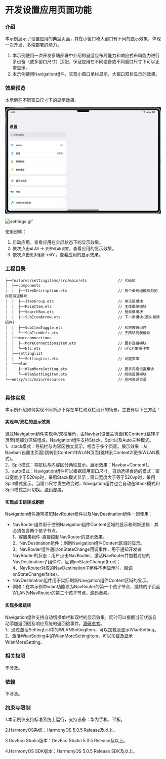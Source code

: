# 开发设置应用页面功能

### 介绍

本示例展示了设置应用的典型页面，其在小窗口和大窗口有不同的显示效果，体现一次开发、多端部署的能力。  

1. 本示例使用一次开发多端部署中介绍的自适应布局能力和响应式布局能力进行多设备（或多窗口尺寸）适配，保证应用在不同设备或不同窗口尺寸下可以正常显示。
2. 本示例使用Navigation组件，实现小窗口单栏显示、大窗口双栏显示的效果。

### 效果预览

本示例在不同窗口尺寸下的显示效果。

![](screenshots/devices/img4.png)

![settings.gif](products/default/src/main/resources/base/media/settings.gif)

使用说明：

1. 启动应用，查看应用在全屏状态下的显示效果。
2. 依次点击`WLAN` -> `更多WLAN设置`，查看应用的显示效果。
3. 依次点击`更多连接`->`NFC`，查看应用的显示效果。

### 工程目录
```
├──features/settingitems/src/main/ets              // 代码区
│  ├──components
│  │  ├──ItemDescription.ets                       // 每个单元组模块前的标题描述模块
│  │  ├──ItemGroup.ets                             // 单元组模块
│  │  ├──MainItem.ets                              // 主体框架模块
│  │  ├──SearchBox.ets                             // 搜索框模块
│  │  ├──SubItemArrow.ets                          // 下一步模块(箭头跳转组件)
│  │  ├──SubItemToggle.ets                         // 状态按钮组件
│  │  └──SubItemWifi.ets                           // 子网络列表模块   
│  ├──moreconnections  
│  │  ├──MoreConnectionsItem.ets                   // 更多连接模块
│  │  └──Nfc.ets                                   // nfc对象操作类
│  ├──settinglist
│  │  └──SettingList.ets                           // 设置页面
│  └──wlan                                    
│     ├──WlanMoreSetting.ets                       // 更多网络设置模块
│     └──WlanSettingItem.ets                       // 网络设置模块
└──entry/src/main/resources                        // 应用资源目录
                                  
```

### 具体实现
本示例介绍如何实现不同断点下存在单栏和双栏设计的场景，主要有以下三方面：
#### 实现单/双栏的显示效果
通过Navigation组件实现单/双栏展示，由Navbar(设置主页面)和Content(跳转子页面)两部分区域组成，Navigation组件支持Stack、Split以及Auto三种模式。    
1、stack模式：导航栏与内容区独立显示，相当于多个页面。展示效果：从Navbar(设置主页面)跳转到Content1(WLAN页面)跳转到Content2(更多WLAN模式)。  
2、Split模式：导航栏与内容区分两栏显示。展示效果：Navbar+Content1。  
3、auto模式：Navigation组件可以根据应用窗口尺寸，自动选择合适的模式：窗口宽度小于520vp时，采用Stack模式显示；窗口宽度大于等于520vp时，采用Split模式显示。当窗口尺寸发生改变时，Navigation组件也会自动在Stack模式和Split模式之间切换。[源码参考](products/default/src/main/ets/pages/Index.ets )。

#### 实现点击跳转或刷新
Navigation组件通常搭配NavRouter组件以及NavDestination组件一起使用：
* NavRouter组件用于控制Navigation组件Content区域的显示和刷新逻辑：其必须包含两个孩子节点。  
1、容器类组件-直接控制NavRouter的显示效果。  
2、NavDestination组件：刷新Navigation组件Content区域的显示。  
3、NavRouter组件通过onStateChange回调事件，用于通知开发者NavRouter的状态：用户点击NavRouter，激活NavRouter并加载对应的NavDestination子组件时，回调onStateChange(true)；  
4、NavRouter对应的NavDestination子组件不再显示时，回调onStateChange(false)。
* NavDestination组件用于实际刷新Navigation组件Content区域的显示。
* 例如：在本示例中wlan功能项为NavRouter的第一个孩子节点，跳转的子页面WLAN为NavRouter的第二个孩子节点，[源码参考](features/settingitems/src/main/ets/wlan/WlanSettingItem.ets )。
#### 实现多级跳转
Navigation组件支持自动切换单栏和双栏的显示效果，同时可以根据当前状态自动添加返回键及响应系统的返回键事件。[源码参考](features/settingitems/src/main/ets/wlan/WlanMoreSetting.ets )。  
1、通过激活SettingList中的WLANSettingItem，可以加载及显示WlanSetting。  
2、激活WlanSetting中的WlanMoreSettingItem，可以加载及显示WlanMoreSetting。

### 相关权限

不涉及。

### 依赖

不涉及。

### 约束与限制

1.本示例仅支持标准系统上运行，支持设备：华为手机、平板。

2.HarmonyOS系统：HarmonyOS 5.0.5 Release及以上。

3.DevEco Studio版本：DevEco Studio 5.0.5 Release及以上。

4.HarmonyOS SDK版本：HarmonyOS 5.0.5 Release SDK及以上。